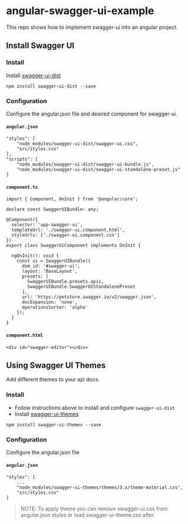# angular-swagger-ui-example

This repo shows how to implement swagger-ui into an angular project.

## Install Swagger UI

### Install

Install [swagger-ui-dist](https://www.npmjs.com/package/swagger-ui-dist)

```
npm install swagger-ui-dist --save
```

### Configuration 

Configure the angular.json file and desired component for swagger-ui.

#### `angular.json`

```
"styles": [
    "node_modules/swagger-ui-dist/swagger-ui.css",
    "src/styles.css"
],
"scripts": [
    "node_modules/swagger-ui-dist/swagger-ui-bundle.js",
    "node_modules/swagger-ui-dist/swagger-ui-standalone-preset.js"
]
```

#### `component.ts`

```
import { Component, OnInit } from '@angular/core';

declare const SwaggerUIBundle: any;

@Component({
  selector: 'app-swagger-ui',
  templateUrl: './swagger-ui.component.html',
  styleUrls: ['./swagger-ui.component.css']
})
export class SwaggerUiComponent implements OnInit {

  ngOnInit(): void {
    const ui = SwaggerUIBundle({
      dom_id: '#swagger-ui',
      layout: 'BaseLayout',
      presets: [
        SwaggerUIBundle.presets.apis,
        SwaggerUIBundle.SwaggerUIStandalonePreset
      ],
      url: 'https://petstore.swagger.io/v2/swagger.json',
      docExpansion: 'none',
      operationsSorter: 'alpha'
    });
  }
}
```

#### `component.html`

```
<div id="swagger-editor"></div>
```

## Using Swagger UI Themes

Add different themes to your api docs. 

### Install

 - Follow instructions above to install and configure `swagger-ui-dist`
 - Install [swagger-ui-themes](https://github.com/ostranme/swagger-ui-themes)

```
npm install swagger-ui-themes --save
```

### Configuration

Configure the angular.json file

#### `angular.json`
```
"styles": [
    ...
    "node_modules/swagger-ui-themes/themes/3.x/theme-material.css",
    "src/styles.css"
]
```

> NOTE: To apply theme you can remove swagger-ui.css from angular.json styles or load swagger-ui-theme.css after.






